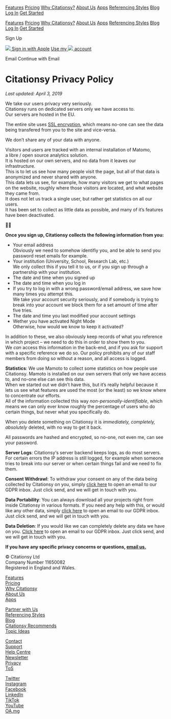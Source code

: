 [](https://citationsy.com/)

[Features](https://citationsy.com/features) [Pricing](https://citationsy.com/pricing) [Why Citationsy?](https://citationsy.com/why-citationsy) [About Us](https://citationsy.com/about) [Apps](https://citationsy.com/features/apps) [Referencing Styles](https://citationsy.com/styles) [Blog](https://citationsy.com/blog) [Log In](https://citationsy.com/login/) [Get Started](#signup)

[Features](https://citationsy.com/features) [Pricing](https://citationsy.com/pricing) [Why Citationsy?](https://citationsy.com/why-citationsy) [About Us](https://citationsy.com/about) [Apps](https://citationsy.com/features/apps) [Referencing Styles](https://citationsy.com/styles) [Blog](https://citationsy.com/blog) [Log In](https://citationsy.com/login/) [Get Started](#signup)

Sign Up

 [![](/website/images/Apple.svg) Sign in with Apple](https://citationsy.com/login/oauth/apple) [Use my ![](/website/images/Google.svg) account](https://citationsy.com/login/oauth/google)

Email  Continue with Email

Citationsy Privacy Policy
=========================

  
_Last updated: April 3, 2019_  
  
  
We take our users privacy very seriously.  
Citationsy runs on dedicated servers only we have access to.  
Our servers are hosted in the EU.

The entire site uses [SSL encryption](https://en.wikipedia.org/wiki/HTTPS), which means no-one can see the data being transfered from you to the site and vice-versa.

We don’t share any of your data with anyone.

Visitors and users are tracked with an internal installation of Matomo,  
a libre / open source analytics solution.  
It is hosted on our own servers, and no data from it leaves our infrastructure.  
This is to let us see how many people visit the page, but all of that data is anonymized and never shared with anyone.  
This data lets us see, for example, how many visitors we get to what pages on the website, roughly where those visitors are located, and what website they came from.  
It does not let us track a single user, but rather get statistics on all our users.  
It has been set to collect as little data as possible, and many of it’s features have been deactivated.  

  

**Once you sign up, Citationsy collects the following information from you:**  

* Your email address  
    Obviously we need to somehow identifiy you, and be able to send you password reset emails for example.
* Your institution (University, School, Research Lab, etc.)  
    We only collect this if you tell it to us, or if you sign up through a partnership with your institution.
* The date and time when you signed up
* The date and time when you log in
* If you try to log in with a wrong password/email address, we save how many times you attempt this.  
    We take your account security seriously, and if somebody is trying to break into your account we block them for a set amount of time after five tries.
* The date and time you last modified your account settings
* Wether you have activated Night Mode  
    Otherwise, how would we know to keep it activated?

In addition to these, we also obviously keep records of what you reference in which project – we need to do this in order to show them to you.  
We _can_ access this information in the back-end, and if you ask for support with a specific reference we do so. Our policy prohibits any of our staff members from doing so without a reason, and all access is logged.  

**Statistics**: We use Mamoto to collect some statistics on how people use Citationsy. Mamoto is installed on our own servers that only we have access to, and no-one else can see this data.  
When we started out we didn’t have this, but it’s really helpful because it lets us see what features are used the most (or the least) so we know where to concentrate our efforts.  
All of the information collected this way _non-personally-identifiable_, which means we can only ever know roughly the percentage of users who do certain things, but never what you specifically do.  
  

When you delete something on Citationsy it is _immediately, completely, absolutely_ deleted, with no way to get it back.  

All passwords are hashed and encrypted, so no-one, not even me, can see your password.

**Server Logs**: Citationsy‘s server backend keeps logs, as do most servers.  
For certain errors the IP address is still logged, for example when someone tries to break into our server or when certain things fail and we need to fix them.  

**Consent Withdrawl**: To withdraw your consent on any of the data being collected by Citationsy on you, simply [click here](mailto:gdpr@citationsy.com?subject=Consent%20Withdrawl) to open an email to our GDPR inbox. Just click send, and we will get in touch with you.

**Data Portability**: You can always download all your projects right from inside Citationsy in various formats. If you need any help with this, or would like any other data, simply [click here](mailto:gdpr@citationsy.com?subject=Data%20Portability) to open an email to our GDPR inbox. Just click send, and we will get in touch with you.

**Data Deletion**: If you would like we can completely delete any data we have on you. [Click here](mailto:gdpr@citationsy.com?subject=Data%20Deletion) to open an email to our GDPR inbox. Just click send, and we will get in touch with you.

  
**If you have any specific privacy concerns or questions, [email us.](mailto:support@citationsy.com)**  

© Citationsy Ltd  
Company Number 11650082  
Registered in England and Wales.

[Features](https://citationsy.com/features)  
[Pricing](https://citationsy.com/pricing)  
[Why Citationsy](https://citationsy.com/why-citationsy)  
[About Us](https://citationsy.com/about)  
[Apps](https://citationsy.com/features/apps)

[Partner with Us](https://citationsy.com/partner)  
[Referencing Styles](https://citationsy.com/styles)  
[Blog](https://citationsy.com/blog)  
[Citationsy Recommends](https://citationsy.com/recommendations)  
[Topic Ideas](https://citationsy.com/topic-ideas)

[Contact](https://citationsy.com/contact)  
[Support](https://citationsy.com/support)  
[Help Centre](https://citationsy.com/help)  
[Newsletter](https://citationsy.com/newsletter)  
[Privacy](https://citationsy.com/privacy)  
[ToS](https://citationsy.com/tos)  

[Twitter](https://twitter.com/Citationsy)  
[Instagram](https://instagram.com/citationsy_)  
[Facebook](https://www.facebook.com/Citationsy)  
[LinkedIn](https://www.linkedin.com/company/citationsy)  
[TikTok](https://www.tiktok.com/@citationsy1)  
[YouTube](https://www.youtube.com/channel/UCfe3-DmpApwFfQuKkcg7OxQ)  
[OA.mg](https://oa.mg/)